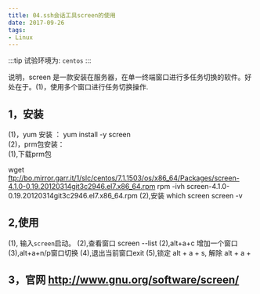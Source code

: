 ```yaml
---
title: 04.ssh会话工具screen的使用
date: 2017-09-26
tags:
- Linux
---
```

:::tip
试验环境为: `centos`
:::

说明，screen 是一款安装在服务器，在单一终端窗口进行多任务切换的软件。好处在于。(1)，使用多个窗口进行任务切换操作.
## 1，安装
(1)，yum 安装 ： yum install -y screen  
(2)，prm包安装：  
(1),下载prm包  
<!-- more -->
wget ftp://bo.mirror.garr.it/1/slc/centos/7.1.1503/os/x86_64/Packages/screen-4.1.0-0.19.20120314git3c2946.el7.x86_64.rpm rpm -ivh screen-4.1.0-0.19.20120314git3c2946.el7.x86_64.rpm
(2),安装
which screen screen -v

## 2,使用
(1), 输入`screen`启动。
(2),查看窗口 screen --list
(2),alt+a+c 增加一个窗口
(3),alt+a+n/p窗口切换
(4),退出当前窗口exit
(5),锁定 alt + a + s, 解除 alt + a +

## 3，官网 http://www.gnu.org/software/screen/
